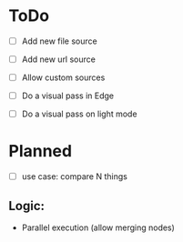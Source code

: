 # ToDo

- [ ] Add new file source
- [ ] Add new url source
- [ ] Allow custom sources

- [ ] Do a visual pass in Edge
- [ ] Do a visual pass on light mode

# Planned

- [ ] use case: compare N things

## Logic:

- Parallel execution (allow merging nodes)

